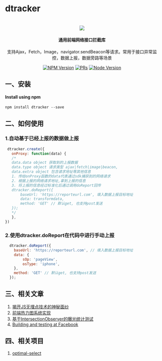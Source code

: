 # dtracker
<h1 align="center"><img src="https://user-images.githubusercontent.com/6822604/179356367-c781af73-e8ae-4959-9871-75e0476fcea5.png"/></h1>
<h4 align="center">通用前端网络接口拦截库</h4>
<p align="center">
支持Ajax，Fetch，Image，navigator.sendBeacon等请求。常用于接口异常监控，数据上报，数据旁路等场景
</p>
<div align="center">
<a href="https://npmjs.org/package/dtracker" target="_blank"><img src="https://img.shields.io/npm/v/dtracker.svg" alt="NPM Version" /></a>
<a href="https://github.com/ihtml5/dtracker/pulls" target="_blank"><img src="https://img.shields.io/badge/PRs-welcome-brightgreen.svg" alt="PRs"/></a>
<a href="https://nodejs.org" target="_blank"><img src="https://img.shields.io/badge/node-%3E%3D%208.0.0-brightgreen.svg" alt="Node Version" /></a>
</div>

## 一、安装

#### Install using npm 
``` 
npm install dtracker --save

```
## 二、如何使用
### 1.自动基于已经上报的数据做上报
 ```javascript
  dtracker.create({
    onProxy: function(data) {
    /*
    data.data object 获取到的上报数据
    data.type object 请求类型 ajax|fetch|image|beacon,
    data.extra object 包含请求地址等其他信息
    1. 传给onProxy函数的data代表通过sdk捕获到的网络请求
    2. 根据上报的网络请求地址,拿到上报的信息
    3. 将上报的信息经过标准化后通过调用doReport回传
    dtracker.doReport({
        baseUrl: 'https://reporteurl.com', 填入数据上报目标地址
        data: transformdata,
        method: 'GET' // 默认get, 也支持post发送
    });
    */
    },
})
 ```
### 2.使用dtracker.doReport在代码中进行手动上报
```javascript
  dtracker.doReport({
    baseUrl: 'https://reporteurl.com', // 填入数据上报目标地址
    data: {
        sOp: 'pageView',
        osType: 'iphone',
    },
    method: 'GET' // 默认get, 也支持post发送
  });
```
## 三、相关文章

1. [揭开JS无埋点技术的神秘面纱](http://unclechen.github.io/2018/06/24/%E6%8F%AD%E5%BC%80JS%E6%97%A0%E5%9F%8B%E7%82%B9%E6%8A%80%E6%9C%AF%E7%9A%84%E7%A5%9E%E7%A7%98%E9%9D%A2%E7%BA%B1/)
2. [前端热力图系统实现](https://nodefe.com/heatmap-system/)
3. [基于IntersectionObserver的曝光统计测试](https://xgfe.github.io/2017/10/18/lulutia/IntersectionObserver/)
4. [Building and testing at Facebook](https://www.facebook.com/notes/facebook-engineering/building-and-testing-at-facebook/10151004157328920/)

## 四、相关项目
1. [optimal-select](https://github.com/Autarc/optimal-select)
